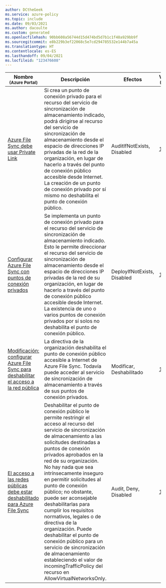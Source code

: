 ```yaml
---
author: DCtheGeek
ms.service: azure-policy
ms.topic: include
ms.date: 09/03/2021
ms.author: dacoulte
ms.custom: generated
ms.openlocfilehash: 90bb608a56744d15d474bd5d7b1c1f48a929bb9f
ms.sourcegitcommit: e8b229b3ef22068c5e7cd294785532e144b7a45a
ms.translationtype: HT
ms.contentlocale: es-ES
ms.lasthandoff: 09/04/2021
ms.locfileid: "123476608"
---
```

|Nombre<br /><sub>(Azure Portal)</sub> |Descripción |Efectos |Versión<br /><sub>(GitHub)</sub> |
|---|---|---|---|
|[Azure File Sync debe usar Private Link](https://portal.azure.com/#blade/Microsoft_Azure_Policy/PolicyDetailBlade/definitionId/%2Fproviders%2FMicrosoft.Authorization%2FpolicyDefinitions%2F1d320205-c6a1-4ac6-873d-46224024e8e2) |Si crea un punto de conexión privado para el recurso del servicio de sincronización de almacenamiento indicado, podrá dirigirse al recurso del servicio de sincronización de almacenamiento desde el espacio de direcciones IP privadas de la red de la organización, en lugar de hacerlo a través del punto de conexión público accesible desde Internet. La creación de un punto de conexión privado por sí mismo no deshabilita el punto de conexión público. |AuditIfNotExists, Disabled |[1.0.0](https://github.com/Azure/azure-policy/blob/master/built-in-policies/policyDefinitions/Storage/StorageSync_PrivateEndpoint_AuditIfNotExists.json) |
|[Configurar Azure File Sync con puntos de conexión privados](https://portal.azure.com/#blade/Microsoft_Azure_Policy/PolicyDetailBlade/definitionId/%2Fproviders%2FMicrosoft.Authorization%2FpolicyDefinitions%2Fb35dddd9-daf7-423b-8375-5a5b86806d5a) |Se implementa un punto de conexión privado para el recurso del servicio de sincronización de almacenamiento indicado. Esto le permite direccionar el recurso del servicio de sincronización de almacenamiento desde el espacio de direcciones IP privadas de la red de su organización, en lugar de hacerlo a través del punto de conexión público accesible desde Internet. La existencia de uno o varios puntos de conexión privados por sí solos no deshabilita el punto de conexión público. |DeployIfNotExists, Disabled |[1.0.0](https://github.com/Azure/azure-policy/blob/master/built-in-policies/policyDefinitions/Storage/StorageSync_PrivateEndpoint_DeployIfNotExists.json) |
|[Modificación: configurar Azure File Sync para deshabilitar el acceso a la red pública](https://portal.azure.com/#blade/Microsoft_Azure_Policy/PolicyDetailBlade/definitionId/%2Fproviders%2FMicrosoft.Authorization%2FpolicyDefinitions%2F0e07b2e9-6cd9-4c40-9ccb-52817b95133b) |La directiva de la organización deshabilita el punto de conexión público accesible a Internet de Azure File Sync. Todavía puede acceder al servicio de sincronización de almacenamiento a través de sus puntos de conexión privados. |Modificar, Deshabilitado |[1.0.0](https://github.com/Azure/azure-policy/blob/master/built-in-policies/policyDefinitions/Storage/StorageSync_IncomingTrafficPolicy_Modify.json) |
|[El acceso a las redes públicas debe estar deshabilitado para Azure File Sync](https://portal.azure.com/#blade/Microsoft_Azure_Policy/PolicyDetailBlade/definitionId/%2Fproviders%2FMicrosoft.Authorization%2FpolicyDefinitions%2F21a8cd35-125e-4d13-b82d-2e19b7208bb7) |Deshabilitar el punto de conexión público le permite restringir el acceso al recurso del servicio de sincronización de almacenamiento a las solicitudes destinadas a puntos de conexión privados aprobados en la red de su organización. No hay nada que sea intrínsecamente inseguro en permitir solicitudes al punto de conexión público; no obstante, puede ser aconsejable deshabilitarlas para cumplir los requisitos normativos, legales o de directiva de la organización. Puede deshabilitar el punto de conexión público para un servicio de sincronización de almacenamiento estableciendo el valor de incomingTrafficPolicy del recurso en AllowVirtualNetworksOnly. |Audit, Deny, Disabled |[1.0.0](https://github.com/Azure/azure-policy/blob/master/built-in-policies/policyDefinitions/Storage/StorageSync_IncomingTrafficPolicy_AuditDeny.json) |

